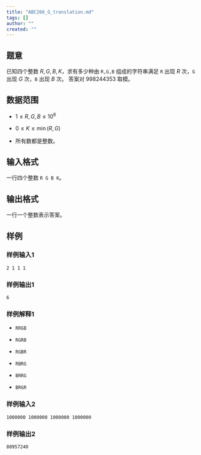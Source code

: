 ```yaml
---
title: "ABC266_G_translation.md"
tags: []
author: ""
created: ""
---
```


## 题意

已知四个整数 $R,G,B,K$，求有多少种由 ``` R,G,B ``` 组成的字符串满足 ```R``` 出现 $R$ 次，```G``` 出现 $G$ 次，```B``` 出现 $B$ 次。 答案对 $998244353$ 取模。

## 数据范围

- $1 \leq R,G,B \leq 10^6$

- $0 \leq K \leq \min(R,G)$

- 所有数都是整数。

## 输入格式

一行四个整数 ```R G B K```。

## 输出格式

一行一个整数表示答案。

## 样例

### 样例输入1

```
2 1 1 1
```

### 样例输出1

``` 
6
```

### 样例解释1

- ```RRGB```

- ```RGRB```

- ```RGBR```

- ```RBRG```

- ```BRRG```

- ```BRGR```

### 样例输入2

```
1000000 1000000 1000000 1000000
```

### 样例输出2

```
80957240
```

